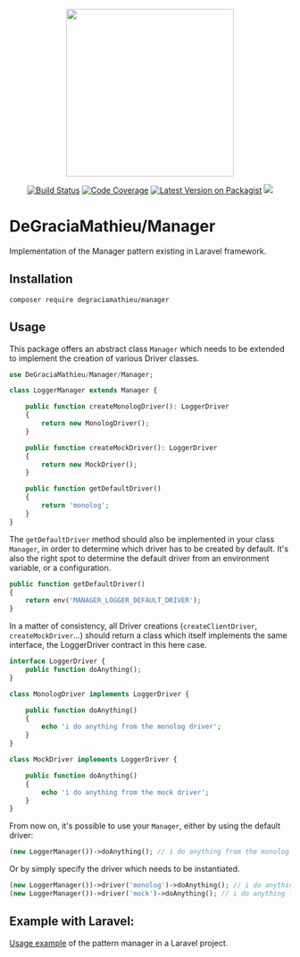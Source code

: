 <p align="center">
<img src="https://i.ibb.co/vq97y2t/laravel-manager.jpg" width="300">
</p>

<p align="center">
<a href="https://travis-ci.org/DeGraciaMathieu/manager"><img src="https://travis-ci.org/DeGraciaMathieu/manager.svg?branch=master" alt="Build Status"></a>
<a href="https://scrutinizer-ci.com/g/DeGraciaMathieu/manager/?branch=master"><img src="https://scrutinizer-ci.com/g/DeGraciaMathieu/manager/badges/coverage.png?b=master" alt="Code Coverage"></a>
<a href="https://packagist.org/packages/degraciamathieu/manager"><img src="https://img.shields.io/packagist/v/degraciamathieu/manager.svg?style=flat-square" alt="Latest Version on Packagist"></a>
<a href='https://packagist.org/packages/degraciamathieu/manager'><img src='https://img.shields.io/packagist/dt/degraciamathieu/manager.svg?style=flat-square' /></a> 
</p>

# DeGraciaMathieu/Manager

Implementation of the Manager pattern existing in Laravel framework.

## Installation
 
```
composer require degraciamathieu/manager
```

## Usage

This package offers an abstract class `Manager` which needs to be extended to implement the creation of various Driver classes.

```php
use DeGraciaMathieu/Manager/Manager;

class LoggerManager extends Manager {

    public function createMonologDriver(): LoggerDriver
    {
        return new MonologDriver();
    }

    public function createMockDriver(): LoggerDriver
    {
        return new MockDriver();
    }

    public function getDefaultDriver()
    {
        return 'monolog';
    }
}
```

The `getDefaultDriver` method should also be implemented in your class `Manager`, in order to determine which driver has to be created by default. It's also the right spot to determine the default driver from an environment variable, or a configuration.

```php
public function getDefaultDriver()
{
    return env('MANAGER_LOGGER_DEFAULT_DRIVER');
}
```
In a matter of consistency, all Driver creations (`createClientDriver`, `createMockDriver`...) should return a class which itself implements the same interface, the LoggerDriver contract in this here case.

```php
interface LoggerDriver {
    public function doAnything();
}

class MonologDriver implements LoggerDriver {

    public function doAnything()
    {
        echo 'i do anything from the monolog driver';
    }
}

class MockDriver implements LoggerDriver {

    public function doAnything()
    {
        echo 'i do anything from the mock driver';
    }
}
```

From now on, it's possible to use your `Manager`, either by using the default driver:

```php
(new LoggerManager())->doAnything(); // i do anything from the monolog driver
```

Or by simply specify the driver which needs to be instantiated.

```php
(new LoggerManager())->driver('monolog')->doAnything(); // i do anything from the monolog driver
(new LoggerManager())->driver('mock')->doAnything(); // i do anything from the mock driver
```

## Example with Laravel:

[Usage example](https://github.com/DeGraciaMathieu/manager-examples) of the pattern manager in a Laravel project.
